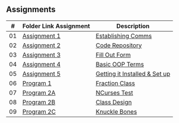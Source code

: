 ## Assignments

|  #  | Folder Link Assignment | Description 
| :-: | --------------------------------------- | --------------------- |
|  01 | [Assignment 1](./Assignment%201/) | [Establishing Comms](./Assignment%201/README.md) |
|  02 | [Assignment 2](./Assignment%202) | [Code Repository](./Assignment%202/README.md) |
| 03 | [Assignment 3](./Assignment%203) | [Fill Out Form](./Assignment%203/README.md) |
| 04 | [Assignment 4](./Assignment%204) | [Basic OOP Terms](./Assignment%204/README.md) | 
| 05 | [Assignment 5](./Assignment%205) | [Getting it Installed & Set up](./Assignment%205/README.md) |
| 06 | [Program 1](./Program%201) | [Fraction Class](./Program%201/README.md) |
| 07 | [Program 2A](./Program%202A) | [NCurses Test](./Program%202A/README.md) |
| 08 | [Program 2B](./Program%202B) | [Class Design](./Program%202B/README.md) |
| 09 | [Program 2C](./Program%202C) | [Knuckle Bones](./Program%202C/README.md) |